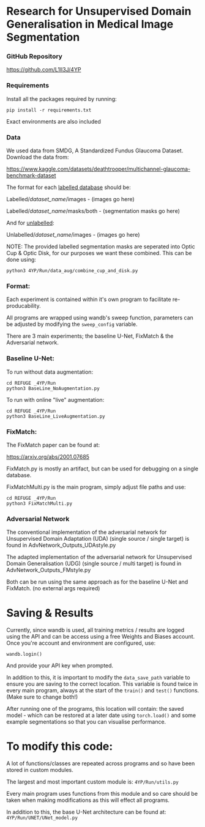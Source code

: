 # Research for Unsupervised Domain Generalisation in Medical Image Segmentation

### GitHub Repository
https://github.com/L1ll3J/4YP


### Requirements
Install all the packages required by running: 
```
pip install -r requirements.txt
```
Exact environments are also included

### Data
We used data from SMDG, A Standardized Fundus Glaucoma Dataset. Download the data from: 

https://www.kaggle.com/datasets/deathtrooper/multichannel-glaucoma-benchmark-dataset

The format for each <ins>labelled database</ins> should be:

Labelled/*dataset_name*/images                       - (images go here)

Labelled/*dataset_name*/masks/both                   - (segmentation masks go here)


And for <ins>unlabelled</ins>:

Unlabelled/*dataset_name*/images                     - (images go here)
</br>


NOTE: The provided labelled segmentation masks are seperated into Optic Cup & Optic Disk, for our purposes we want these combined.
This can be done using:
```
python3 4YP/Run/data_aug/combine_cup_and_disk.py
```
### Format:
Each experiment is contained within it's own program to facilitate re-producability. 

All programs are wrapped using wandb's sweep function, parameters can be adjusted by modifying the ```sweep_config``` variable.

There are 3 main experiments; the baseline U-Net, FixMatch & the Adversarial network.


### Baseline U-Net:

To run without data augmentation:
```
cd REFUGE _4YP/Run
python3 BaseLine_NoAugmentation.py
```

To run with online "live" augmentation:
```
cd REFUGE _4YP/Run
python3 BaseLine_LiveAugmentation.py
```

### FixMatch:
The FixMatch paper can be found at:

https://arxiv.org/abs/2001.07685

FixMatch.py is mostly an artifact, but can be used for debugging on a single database.

FixMatchMulti.py is the main program, simply adjust file paths and use:
```
cd REFUGE _4YP/Run
python3 FixMatchMulti.py
```


### Adversarial Network
The conventional implementation of the adversarial network for Unsupervised Domain Adaptation (UDA) (single source / single target) is found in AdvNetwork_Outputs_UDAstyle.py

The adapted implementation of the adversarial network for Unsupervised Domain Generalisation (UDG) (single source / multi target) is found in AdvNetwork_Outputs_FMstyle.py

Both can be run using the same approach as for the baseline U-Net and FixMatch. (no external args required)
# Saving & Results
Currently, since wandb is used, all training metrics / results are logged using the API and can be access using a free Weights and Biases account. Once you're account and environment are configured, use:
```
wandb.login()
```
And provide your API key when prompted.

In addition to this, it is important to modify the ```data_save_path``` variable to ensure you are saving to the correct location. This variable is found twice in every main program, always at the start of the ```train()``` and ```test()``` functions. 
(Make sure to change both!)

After running one of the programs, this location will contain: the saved model - which can be restored at a later date using ```torch.load()``` and some example segmentations so that you can visualise performance.

# To modify this code:
A lot of functions/classes are repeated across programs and so have been stored in custom modules.

The largest and most important custom module is:
```4YP/Run/utils.py```

Every main program uses functions from this module and so care should be taken when making modifications as this will effect all programs.

In addition to this, the base U-Net architecture can be found at:
```4YP/Run/UNET/UNet_model.py```
